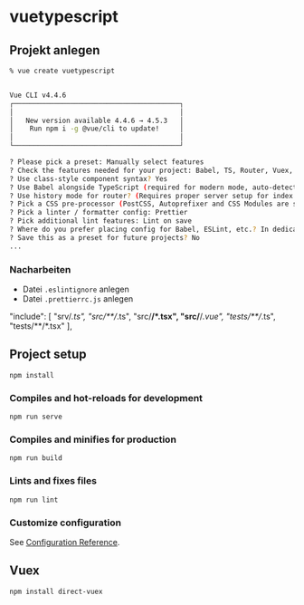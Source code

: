 # vuetypescript

## Projekt anlegen

```bash
% vue create vuetypescript


Vue CLI v4.4.6
┌─────────────────────────────────────────┐
│                                         │
│   New version available 4.4.6 → 4.5.3   │
│    Run npm i -g @vue/cli to update!     │
│                                         │
└─────────────────────────────────────────┘

? Please pick a preset: Manually select features
? Check the features needed for your project: Babel, TS, Router, Vuex, CSS Pre-processors, Linter
? Use class-style component syntax? Yes
? Use Babel alongside TypeScript (required for modern mode, auto-detected polyfills, transpiling JSX)? Yes
? Use history mode for router? (Requires proper server setup for index fallback in production) Yes
? Pick a CSS pre-processor (PostCSS, Autoprefixer and CSS Modules are supported by default): Sass/SCSS (with node-sass)
? Pick a linter / formatter config: Prettier
? Pick additional lint features: Lint on save
? Where do you prefer placing config for Babel, ESLint, etc.? In dedicated config files
? Save this as a preset for future projects? No
...
```

### Nacharbeiten

- Datei `.eslintignore` anlegen
- Datei `.prettierrc.js` anlegen

"include": [
"srv/*.ts",
"src/**/*.ts",
"src/**/*.tsx",
"src/**/*.vue",
"tests/**/*.ts",
"tests/**/*.tsx"
],

## Project setup

```
npm install
```

### Compiles and hot-reloads for development

```
npm run serve
```

### Compiles and minifies for production

```
npm run build
```

### Lints and fixes files

```
npm run lint
```

### Customize configuration

See [Configuration Reference](https://cli.vuejs.org/config/).

## Vuex

```
npm install direct-vuex
```
